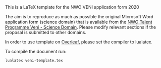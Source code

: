 This is a LaTeX template for the NWO VENI application form 2020 

The aim is to reproduce as much as possible the original Microsoft Word application form (science domain) that is available from the [NWO Talent Programme Veni - Science Domain](https://www.nwo.nl/en/funding/our-funding-instruments/nwo/innovational-research-incentives-scheme/veni/ew/innovational-research-incentives-scheme-veni-enw.html). Please modify relevant sections if the proposal is submitted to other domains.  

In order to use template on [Overleaf](https://www.overleaf.com/project), please set the compiler to lualatex. 

To compile the document run:
```
lualatex veni-template.tex
```
